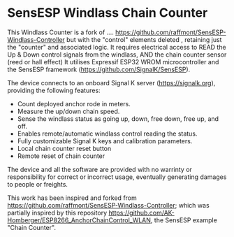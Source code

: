 # SensESP Windlass Chain Counter

This Windlass Counter is a fork of .... https://github.com/raffmont/SensESP-Windlass-Controller 
but with the "control" elements deleted , retaining just the "counter" and associated logic.
It requires electrical access to READ the Up & Down control signals from the windlass, AND the chain counter sensor (reed or hall effect) 
It utilises Expressif ESP32 WROM microcontroller and the SensESP framework (https://github.com/SignalK/SensESP).

The device connects to an onboard Signal K server (https://signalk.org), providing the following features:

* Count deployed anchor rode in meters.
* Measure the up/down chain speed.
* Sense the windlass status as going up, down, free down, free up, and off.
* Enables remote/automatic windlass control reading the status.
* Fully customizable Signal K keys and calibration parameters. 
* Local chain counter reset button
* Remote reset of chain counter


The device and all the software are provided with no warrinty or responsibility for correct or incorrect usage, eventually generating damages to people or freights.

This work has been inspired and forked from https://github.com/raffmont/SensESP-Windlass-Controller; 
which was partially  inspired by this repository https://github.com/AK-Homberger/ESP8266_AnchorChainControl_WLAN,  the SensESP example "Chain Counter".
